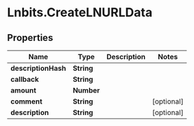 # Lnbits.CreateLNURLData

## Properties

Name | Type | Description | Notes
------------ | ------------- | ------------- | -------------
**descriptionHash** | **String** |  | 
**callback** | **String** |  | 
**amount** | **Number** |  | 
**comment** | **String** |  | [optional] 
**description** | **String** |  | [optional] 


